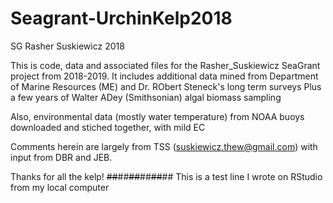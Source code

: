# Seagrant-UrchinKelp2018
SG Rasher Suskiewicz 2018

This is code, data and associated files for the Rasher_Suskiewicz SeaGrant project from 2018-2019. 
It includes additional data mined from Department of Marine Resources (ME) and Dr. RObert Steneck's long term surveys
Plus a few years of Walter ADey (Smithsonian) algal biomass sampling

Also, environmental data (mostly water temperature) from NOAA buoys downloaded and stiched together, with mild EC

Comments herein are largely from TSS (suskiewicz.thew@gmail.com) with input from DBR and JEB.

Thanks for all the kelp!
~~##~~##~~##~~##~~##~~##
This is a test line I wrote on RStudio from my local computer
